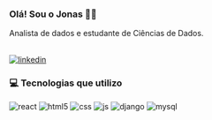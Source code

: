 ### Olá! Sou o Jonas 🤙🏻
Analista de dados e estudante de Ciências de Dados.

<br/>
<a href="https://www.linkedin.com/in/jnsprr/">
  <img align="center" alt="linkedin" src="https://img.shields.io/badge/LinkedIn-0077B5?style=for-the-badge&logo=linkedin&logoColor=white">
</a>

### 💻 Tecnologias que utilizo 
<div style="display: inline_block">
  <img align="center" alt="react" src="https://img.shields.io/badge/python-3670A0?style=for-the-badge&logo=python&logoColor=ffdd54" />
  <img align="center" alt="html5" src="https://img.shields.io/badge/HTML5-E34F26?style=for-the-badge&logo=html5&logoColor=white" />
  <img align="center" alt="css" src="https://img.shields.io/badge/CSS3-1572B6?style=for-the-badge&logo=css3&logoColor=white" />
  <img align="center" alt="js" src="https://img.shields.io/badge/JavaScript-F7DF1E?style=for-the-badge&logo=javascript&logoColor=black" />
  <img align="center" alt="django" src="https://img.shields.io/badge/Django-092E20?style=for-the-badge&logo=django&logoColor=white" />
  <img align="center" alt="mysql" src="https://img.shields.io/badge/MySQL-005C84?style=for-the-badge&logo=mysql&logoColor=white" />
  </div>
  



  
  
  
  
